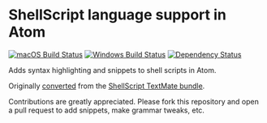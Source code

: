 # ShellScript language support in Atom
[![macOS Build Status](https://travis-ci.org/atom/language-shellscript.svg?branch=master)](https://travis-ci.org/atom/language-shellscript)
[![Windows Build Status](https://ci.appveyor.com/api/projects/status/p4um3lowgrg8y0ty/branch/master?svg=true)](https://ci.appveyor.com/project/Atom/language-shellscript/branch/master)
[![Dependency Status](https://david-dm.org/atom/language-shellscript.svg)](https://david-dm.org/atom/language-shellscript)

Adds syntax highlighting and snippets to shell scripts in Atom.

Originally [converted](http://flight-manual.atom.io/hacking-atom/sections/converting-from-textmate) from the [ShellScript TextMate bundle](https://github.com/textmate/shellscript.tmbundle).

Contributions are greatly appreciated. Please fork this repository and open a pull request to add snippets, make grammar tweaks, etc.

